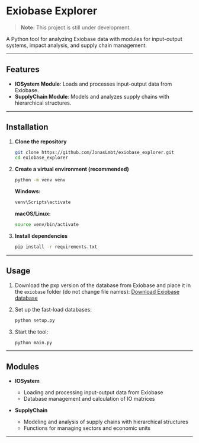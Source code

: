 # Exiobase Explorer

> **Note:** This project is still under development.

A Python tool for analyzing Exiobase data with modules for input-output systems, impact analysis, and supply chain management.

-----

## Features

  - **IOSystem Module**: Loads and processes input-output data from Exiobase.
  - **SupplyChain Module**: Models and analyzes supply chains with hierarchical structures.

-----

## Installation

1.  **Clone the repository**

    ```bash
    git clone https://github.com/JonasLmbt/exiobase_explorer.git
    cd exiobase_explorer
    ```

2.  **Create a virtual environment (recommended)**

    ```bash
    python -m venv venv
    ```

    **Windows:**

    ```bash
    venv\Scripts\activate
    ```

    **macOS/Linux:**

    ```bash
    source venv/bin/activate
    ```

3.  **Install dependencies**

    ```bash
    pip install -r requirements.txt
    ```

-----

## Usage

1.  Download the pxp version of the database from Exiobase and place it in the `exiobase` folder (do not change file names): [Download Exiobase database](https://zenodo.org/records/14869924)

2.  Set up the fast-load databases:

    ```bash
    python setup.py
    ```

3.  Start the tool:

    ```bash
    python main.py
    ```

-----

## Modules

  - **IOSystem**

      - Loading and processing input-output data from Exiobase
      - Database management and calculation of IO matrices

  - **SupplyChain**

      - Modeling and analysis of supply chains with hierarchical structures
      - Functions for managing sectors and economic units

-----

